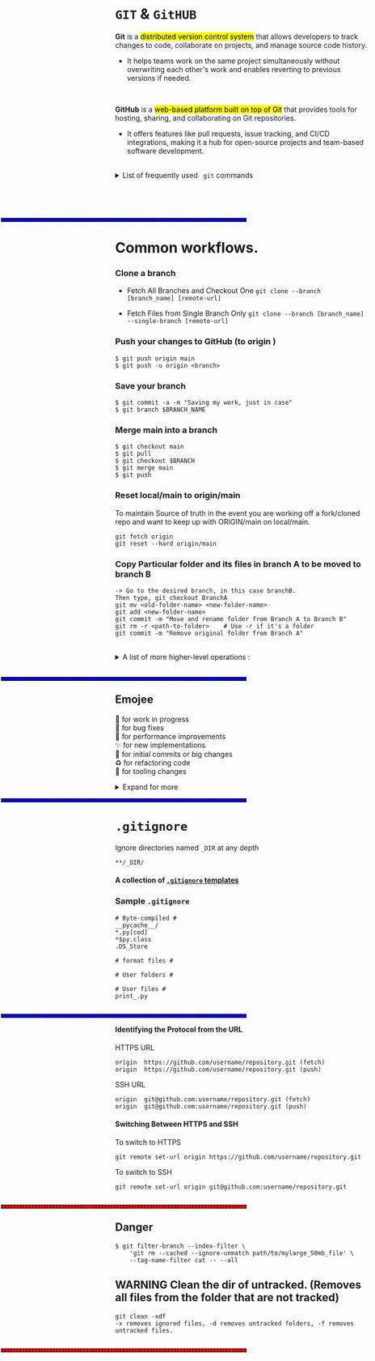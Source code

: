 # `GIT` & `GitHUB` 

<b>Git</b> is a <mark>distributed version control system</mark> that allows developers to track changes to code, collaborate on projects, and manage source code history. 
  - It helps teams work on the same project simultaneously without overwriting each other's work and enables reverting to previous versions if needed.

<br>

<b>GitHub</b> is a <mark>web-based platform built on top of Git</mark> that provides tools for hosting, sharing, and collaborating on Git repositories. 
  - It offers features like pull requests, issue tracking, and CI/CD integrations, making it a hub for open-source projects and team-based software development.

<br>  

<details>

<summary> List of frequently used <code> git</code> commands </summary>    
<br>

`git --version`.......................................git version X.X.X.X          
`git remote -v`.......................................details of push/fetch linked to origin  git@github.com:uname/REPO.git     
`git config --list`...................................git details, configured remote repos etc                   
`git rev-parse --show-toplevel`.......................get top-level dir of Git repo     
<br>

`git reset --soft HEAD~1`.............................One commit back     
`git reset --soft [commit-hash]`......................  Moves to [commit-hash], keeping changes staged. Use for undoing commits without affecting the working directory or index.   
`git reset --mixed #`  .................................Mixed allow you to jump to previous commits keeping the changed files        
<br>

`git branch -m bugfix`................Rename a branch     
`git add -u`..........................Stage Deleted Files          
<br>

`git commit --amend -m`...............Change the commit message, NO staged changes can be present    
`git commit --amend --no-edit`........Forgot to add a file to the commit (DOESNOT edit the message)     

</details>

<br><br>

<hr style="position: absolute; left: 1.5; width: 50%; height: 2px; background-color: blue; border-style: dotted;">  <br>

# Common workflows.

### Clone a branch  
- Fetch All Branches and Checkout One `git clone --branch [branch_name] [remote-url]`

- Fetch Files from Single Branch Only `git clone --branch [branch_name] --single-branch [remote-url]`


### Push your changes to GitHub (to origin )
```
$ git push origin main
$ git push -u origin <branch>
```

### Save your branch
```
$ git commit -a -m "Saving my work, just in case"
$ git branch $BRANCH_NAME
```


### Merge main into a branch
```
$ git checkout main
$ git pull
$ git checkout $BRANCH
$ git merge main
$ git push
```


### Reset local/main to origin/main   
To maintain Source of truth in the event you are working off a fork/cloned repo and want to keep up with ORIGIN/main on local/main.    
```
git fetch origin
git reset --hard origin/main
```


### Copy Particular folder and its files in branch A to be moved to branch B
```
-> Go to the desired branch, in this case branchB. 
Then type, git checkout BranchA 
git mv <old-folder-name> <new-folder-name>
git add <new-folder-name>
git commit -m "Move and rename folder from Branch A to Branch B"
git rm -r <path-to-folder>    # Use -r if it's a folder
git commit -m "Remove original folder from Branch A"
```

<br>

<details>
<summary> A list of more higher-level operations : </summary>

`git checkout [Branch 4m where u copying] -- path/to/your/FOLDER/file`....Copy One or two files/FOLDER from one branch to other.   
<br>

`git checkout <commit_hash> <relative_path_to_file_or_dir>`.......Copy files and folder from commit hash of another branch.    
`git ls-tree -r main --name-only`.................................List all git tracked files under the branch main      
`git ls-files | xargs -n 1 dirname | uniq`........................List all git tracked FOLDERS under the branch main      
`git fetch --prune`...............................................Clean local record (of remote/origin) of stale branches that no longer exist origin.   

</details>

<br>

<hr style="position: absolute; left: 1.5; width: 50%; height: 2px; background-color: blue; border-style: dotted;"><br>  

## Emojee     
:construction: for work in progress     
:bug: for bug fixes      
:rotating_light: for performance improvements      
:sparkles: for new implementations      
:tada: for initial commits or big changes       
:recycle: for refactoring code      
:wrench: for tooling changes    
<details>    
<summary> Expand for more </summary>     
:pencil2: for fixing typos     
:memo: for documentation     
:heavy_plus_sign: for adding functionality    
:heavy_minus_sign: for removing functionality    
:white_check_mark: for adding tests     
:lock: for dealing with security issues     
:arrow_up: for upgrading dependencies    
:arrow_down: for downgrading dependencies     
:art: for design changes   
:rocket: for new features     
:lipstick: for updating the UI and style     
:green_heart: for fixing CI build        
:ok_hand: for code review     
:cloud: for cloud related changes   
:bookmark: for version tags   
:pushpin: for pinning dependencies    
:information_source: for adding information    
</details>     

<hr style="position: absolute; left: 1.5; width: 50%; height: 2px; background-color: blue; border-style: dotted;"> <br> 

# `.gitignore`
Ignore directories named `_DIR` at any depth
```
**/_DIR/
```

#### A collection of [`.gitignore` templates](https://github.com/github/gitignore)

### Sample `.gitignore`  
```
# Byte-compiled #
__pycache__/
*.py[cod]
*$py.class
.DS_Store 

# format files #

# User folders #

# User files #
print_.py
```

<hr style="position: absolute; left: 1.5; width: 50%; height: 2px; background-color: blue; border-style: dotted;">    <br>

#### Identifying the Protocol from the URL
HTTPS URL
```
origin  https://github.com/username/repository.git (fetch)
origin  https://github.com/username/repository.git (push)
```
SSH URL
```
origin  git@github.com:username/repository.git (fetch)
origin  git@github.com:username/repository.git (push)
```

####  Switching Between HTTPS and SSH
To switch to HTTPS 
```
git remote set-url origin https://github.com/username/repository.git
```  
To switch to SSH 
```
git remote set-url origin git@github.com:username/repository.git
```  



<hr style="position: absolute; left: 1.5; width: 50%; height: 2px; background-color: red; border-style: dotted;">  <br>

## Danger
```
$ git filter-branch --index-filter \
    'git rm --cached --ignore-unmatch path/to/mylarge_50mb_file' \
    --tag-name-filter cat -- --all
```
## WARNING Clean the dir of untracked. (Removes all files from the folder that are not tracked)
```
git clean -xdf
-x removes ignored files, -d removes untracked folders, -f removes untracked files.
```
<hr style="position: absolute; left: 1.5; width: 50%; height: 2px; background-color: red; border-style: dotted;">  <br>
